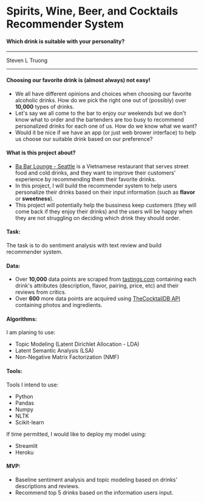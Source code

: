# Spirits, Wine, Beer, and Cocktails Recommender System
#### Which drink is suitable with your personality?
---

Steven L Truong

---
#### Choosing our favorite drink is (almost always) not easy!
- We all have different opinions and choices when choosing our favorite alcoholic drinks. How do we pick the right one out of (possibly) over **10,000** types of drinks.
- Let's say we all come to the bar to enjoy our weekends but we don't know what to order and the bartenders are too busy to recommend personalized drinks for each one of us. How do we know what we want?
- Would it be nice if we have an app (or just web brower interface) to help us choose our suitable drink based on our preference?

#### What is this project about?
- [Ba Bar Lounge - Seattle](https://babarseattle.com/cold-drink/) is a Vietnamese restaurant that serves street food and cold drinks, and they want to improve their customers' experience by recommending them their favorite drinks.
- In this project, I will build the recommender system to help users personalize their drinks based on their input information (such as **flavor** or **sweetness**).
- This project will potentially help the bussiness keep customers (they will come back if they enjoy their drinks) and the users will be happy when they are not struggling on deciding which drink they should order.

#### Task:
The task is to do sentiment analysis with text review and build recommender system.

#### Data:
- Over **10,000** data points are scraped from [tastings.com](https://www.tastings.com/Home.aspx) containing each drink's attributes (description, flavor, pairing, price, etc) and their reviews from critics. 
- Over **600** more data points are acquired using [TheCocktailDB API](https://www.thecocktaildb.com/api.php) containing photos and ingredients.

#### Algorithms:
I am planing to use:
- Topic Modeling (Latent Dirichlet Allocation - LDA)
- Latent Semantic Analysis (LSA)
- Non-Negative Matrix Factorization (NMF)

#### Tools:
Tools I intend to use:
- Python
- Pandas
- Numpy
- NLTK
- Scikit-learn

If time permitted, I would like to deploy my model using:
- Streamlit
- Heroku

#### MVP:
- Baseline sentiment analysis and topic modeling based on drinks' descriptions and reviews.
- Recommend top 5 drinks based on the information users input.